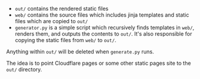 
- `out/` contains the rendered static files
- `web/` contains the source files which includes jinja templates and static files which are copied to `out/`
- `generator.py` is a simple script which recursively finds templates in `web/`, renders them, and outputs the contents to `out/`. It's also responsible for copying the static files from `web/` to `out/`.

Anything within `out/` will be deleted when `generate.py` runs.

The idea is to point Cloudflare pages or some other static pages site to the `out/` directory.